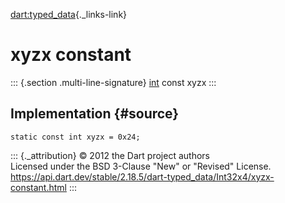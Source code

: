 [dart:typed\_data](../../dart-typed_data/dart-typed_data-library){._links-link}

xyzx constant
=============

::: {.section .multi-line-signature}
[int](../../dart-core/int-class) const xyzx
:::

Implementation {#source}
--------------

``` {.language-dart data-language="dart"}
static const int xyzx = 0x24;
```

::: {._attribution}
© 2012 the Dart project authors\
Licensed under the BSD 3-Clause \"New\" or \"Revised\" License.\
<https://api.dart.dev/stable/2.18.5/dart-typed_data/Int32x4/xyzx-constant.html>
:::
